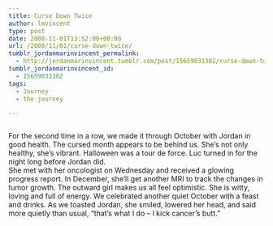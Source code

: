 ```yaml
---
title: Curse Down Twice
author: lmvincent
type: post
date: 2008-11-01T13:52:00+00:00
url: /2008/11/01/curse-down-twice/
tumblr_jordanmarinvincent_permalink:
  - http://jordanmarinvincent.tumblr.com/post/15659031302/curse-down-twice
tumblr_jordanmarinvincent_id:
  - 15659031302
tags:
  - Journey
  - the journey

---
```

<a href="http://www.flickr.com/photos/larryvincent/2993337242/" title="photo sharing" target="_blank" rel="noopener"><img src="http://farm4.static.flickr.com/3186/2993337242_db18de125d_m.jpg" alt="" /></a>

For the second time in a row, we made it through October with Jordan in good health. The cursed month appears to be behind us. She&rsquo;s not only healthy, she&rsquo;s vibrant. Halloween was a tour de force. Luc turned in for the night long before Jordan did.  
She met with her oncologist on Wednesday and received a glowing progress report. In December, she&rsquo;ll get another MRI to track the changes in tumor growth. The outward girl makes us all feel optimistic. She is witty, loving and full of energy. We celebrated another quiet October with a feast and drinks. As we toasted Jordan, she smiled, lowered her head, and said more quietly than usual, &ldquo;that&rsquo;s what I do &ndash; I kick cancer&rsquo;s butt.&rdquo;

<div class="blogger-post-footer">
  <img loading="lazy" width="1" height="1" src="https://blogger.googleusercontent.com/tracker/9039099668816362935-2798104463042061854?l=jordansjourney2.blogspot.com" alt="" />
</div>